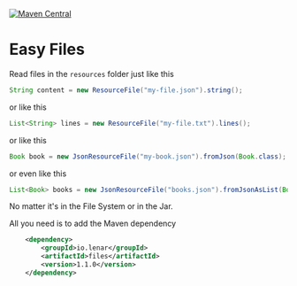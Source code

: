 [![Maven Central](https://img.shields.io/maven-central/v/io.lenar/files.svg)](https://maven-badges.herokuapp.com/maven-central/io.lenar/files)

# Easy Files


Read files in the ```resources``` folder just like this

```java
String content = new ResourceFile("my-file.json").string();
```

or like this

```java
List<String> lines = new ResourceFile("my-file.txt").lines();
```

or like this

```java
Book book = new JsonResourceFile("my-book.json").fromJson(Book.class);
```

or even like this

```java
List<Book> books = new JsonResourceFile("books.json").fromJsonAsList(Book[].class);
```

No matter it's in the File System or in the Jar.

All you need is to add the Maven dependency

```xml
    <dependency>
        <groupId>io.lenar</groupId>
        <artifactId>files</artifactId>
        <version>1.1.0</version>
    </dependency>
```
